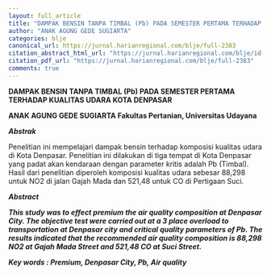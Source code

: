 ```yaml
---
layout: full_article
title: "DAMPAK BENSIN TANPA TIMBAL (Pb) PADA SEMESTER PERTAMA TERHADAP KUALITAS UDARA KOTA DENPASAR"
author: "ANAK AGUNG GEDE SUGIARTA"
categories: blje
canonical_url: https://jurnal.harianregional.com/blje/full-2383 
citation_abstract_html_url: "https://jurnal.harianregional.com/blje/id-2383"
citation_pdf_url: "https://jurnal.harianregional.com/blje/full-2383"  
comments: true
---
```


<p><span class="font1" style="font-weight:bold;">DAMPAK BENSIN TANPA TIMBAL (Pb) PADA SEMESTER PERTAMA TERHADAP KUALITAS UDARA KOTA DENPASAR</span></p>
<p><span class="font1" style="font-weight:bold;">ANAK AGUNG GEDE SUGIARTA Fakultas Pertanian, Universitas Udayana</span></p>
<p><span class="font1" style="font-weight:bold;font-style:italic;">Abstrak</span></p>
<p><span class="font1">Penelitian ini mempelajari dampak bensin terhadap komposisi kualitas udara di Kota Denpasar. Penelitian ini dilakukan di tiga tempat di Kota Denpasar yang padat akan kendaraan dengan parameter kritis adalah Pb (Timbal). Hasil dari penelitian diperoleh komposisi kualitas udara sebesar 88,298 untuk NO</span><span class="font0">2 </span><span class="font1">di jalan Gajah Mada dan 521,48 untuk CO di Pertigaan Suci.</span></p>
<p><span class="font1" style="font-weight:bold;font-style:italic;">Abstract</span></p>
<p><span class="font1" style="font-weight:bold;font-style:italic;">This study was to effect premium the air quality composition at Denpasar City. The objective test were carried out at a 3 place overload to transportation at Denpasar city and critical quality parameters of Pb. The results indicated that the recommended air quality composition is 88,298 NO</span><span class="font0" style="font-weight:bold;font-style:italic;">2 </span><span class="font1" style="font-weight:bold;font-style:italic;">at Gajah Mada Street and 521,48 CO at Suci Street.</span></p>
<p><span class="font1" style="font-weight:bold;font-style:italic;">Key words : Premium, Denpasar City, Pb, Air quality</span></p>